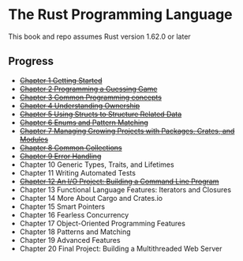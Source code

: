 # The Rust Programming Language
This book and repo assumes Rust version 1.62.0 or later

## Progress
* ~~[Chapter 1 Getting Started](https://github.com/Synopsik/learn-rust/tree/master/chapter_01#chapter-1-getting-started)~~
* ~~[Chapter 2 Programming a Guessing Game](https://github.com/Synopsik/learn-rust/tree/master/chapter_02#chapter-2-programming-a-guessing-game)~~
* ~~[Chapter 3 Common Programming concepts](https://github.com/Synopsik/learn-rust/tree/master/chapter_03#chapter-3-common-programming-concepts)~~
* ~~[Chapter 4 Understanding Ownership](https://github.com/Synopsik/learn-rust/tree/master/chapter_04#chapter-4-understanding-ownership)~~
* ~~[Chapter 5 Using Structs to Structure Related Data](https://github.com/Synopsik/learn-rust/tree/master/chapter_05#chapter-5-using-structs-to-structure-related-data)~~
* ~~[Chapter 6 Enums and Pattern Matching](https://github.com/Synopsik/learn-rust/tree/master/chapter_06#chapter-6-enums-and-pattern-matching)~~
* ~~[Chapter 7 Managing Growing Projects with Packages, Crates, and Modules](https://github.com/Synopsik/learn-rust/tree/master/chapter_07#chapter-7-managing-growing-projects-with-packages-crates-and-modules)~~
* ~~[Chapter 8 Common Collections](https://github.com/Synopsik/learn-rust/tree/master/chapter_08#chapter-8-common-collections)~~
* ~~[Chapter 9 Error Handling](https://github.com/Synopsik/learn-rust/tree/master/chapter_09#chapter-9-error-handling)~~
* Chapter 10 Generic Types, Traits, and Lifetimes
* Chapter 11 Writing Automated Tests
* ~~[Chapter 12 An I/O Project: Building a Command Line Program](https://github.com/Synopsik/learn-rust/tree/master/chapter_12/#chapter-12-an-io-project-building-a-command-line-program)~~
* Chapter 13 Functional Language Features: Iterators and Closures
* Chapter 14 More About Cargo and Crates.io
* Chapter 15 Smart Pointers
* Chapter 16 Fearless Concurrency
* Chapter 17 Object-Oriented Programming Features
* Chapter 18 Patterns and Matching
* Chapter 19 Advanced Features
* Chapter 20 Final Project: Building a Multithreaded Web Server
